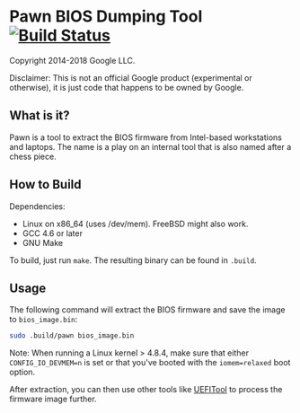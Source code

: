 # Pawn BIOS Dumping Tool [![Build Status](https://api.travis-ci.org/google/pawn.svg?branch=master)](https://travis-ci.org/google/pawn)

Copyright 2014-2018 Google LLC.

Disclaimer: This is not an official Google product (experimental or otherwise),
it is just code that happens to be owned by Google.

## What is it?

Pawn is a tool to extract the BIOS firmware from Intel-based workstations and
laptops.
The name is a play on an internal tool that is also named after a chess piece.

## How to Build

Dependencies:
  * Linux on x86_64 (uses /dev/mem). FreeBSD might also work.
  * GCC 4.6 or later
  * GNU Make

To build, just run `make`. The resulting binary can be found in `.build`.

## Usage

The following command will extract the BIOS firmware and save the image to
`bios_image.bin`:
```bash
sudo .build/pawn bios_image.bin
```

Note: When running a Linux kernel > 4.8.4, make sure that either
`CONFIG_IO_DEVMEM=n` is set or that you've booted with the `iomem=relaxed`
boot option.

After extraction, you can then use other tools like
[UEFITool](https://github.com/LongSoft/UEFITool) to process the firmware
image further.
